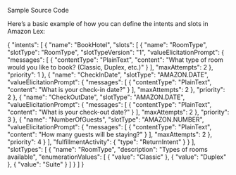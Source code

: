 
Sample Source Code

Here’s a basic example of how you can define the intents and slots in Amazon Lex:


{
  "intents": [
    {
      "name": "BookHotel",
      "slots": [
        {
          "name": "RoomType",
          "slotType": "RoomType",
          "slotTypeVersion": "1",
          "valueElicitationPrompt": {
            "messages": [
              {
                "contentType": "PlainText",
                "content": "What type of room would you like to book? (Classic, Duplex, etc.)"
              }
            ],
            "maxAttempts": 2
          },
          "priority": 1
        },
        {
          "name": "CheckInDate",
          "slotType": "AMAZON.DATE",
          "valueElicitationPrompt": {
            "messages": [
              {
                "contentType": "PlainText",
                "content": "What is your check-in date?"
              }
            ],
            "maxAttempts": 2
          },
          "priority": 2
        },
        {
          "name": "CheckOutDate",
          "slotType": "AMAZON.DATE",
          "valueElicitationPrompt": {
            "messages": [
              {
                "contentType": "PlainText",
                "content": "What is your check-out date?"
              }
            ],
            "maxAttempts": 2
          },
          "priority": 3
        },
        {
          "name": "NumberOfGuests",
          "slotType": "AMAZON.NUMBER",
          "valueElicitationPrompt": {
            "messages": [
              {
                "contentType": "PlainText",
                "content": "How many guests will be staying?"
              }
            ],
            "maxAttempts": 2
          },
          "priority": 4
        }
      ],
      "fulfillmentActivity": {
        "type": "ReturnIntent"
      }
    }
  ],
  "slotTypes": [
    {
      "name": "RoomType",
      "description": "Types of rooms available",
      "enumerationValues": [
      {
          "value": "Classic"
        },
        {
          "value": "Duplex"
        },
        {
          "value": "Suite"
        }
      ]
    }
  ]
}
